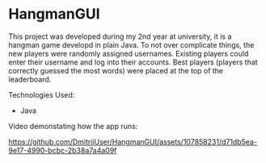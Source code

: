 # HangmanGUI
This project was developed during my 2nd year at university, it is a hangman game  developd in plain Java.
To not over complicate things, the new players were randomly assigned usernames. Existing players could enter their username and log into their accounts. Best players (players that correctly guessed the most words) were placed at the top of the leaderboard.

Technologies Used:
- Java

Video demonstating how the app runs:




https://github.com/DmitriiUser/HangmanGUI/assets/107858231/d71db5ea-9e17-4990-bcbc-2b38a7a4a09f




